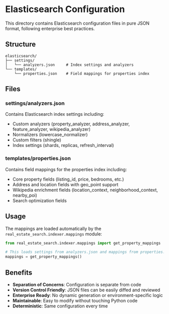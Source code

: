 # Elasticsearch Configuration

This directory contains Elasticsearch configuration files in pure JSON format, following enterprise best practices.

## Structure

```
elasticsearch/
├── settings/
│   └── analyzers.json     # Index settings and analyzers
└── templates/
    └── properties.json    # Field mappings for properties index
```

## Files

### settings/analyzers.json
Contains Elasticsearch index settings including:
- Custom analyzers (property_analyzer, address_analyzer, feature_analyzer, wikipedia_analyzer)
- Normalizers (lowercase_normalizer)
- Custom filters (shingle)
- Index settings (shards, replicas, refresh_interval)

### templates/properties.json
Contains field mappings for the properties index including:
- Core property fields (listing_id, price, bedrooms, etc.)
- Address and location fields with geo_point support
- Wikipedia enrichment fields (location_context, neighborhood_context, nearby_poi)
- Search optimization fields

## Usage

The mappings are loaded automatically by the `real_estate_search.indexer.mappings` module:

```python
from real_estate_search.indexer.mappings import get_property_mappings

# This loads settings from analyzers.json and mappings from properties.json
mappings = get_property_mappings()
```

## Benefits

- **Separation of Concerns**: Configuration is separate from code
- **Version Control Friendly**: JSON files can be easily diffed and reviewed
- **Enterprise Ready**: No dynamic generation or environment-specific logic
- **Maintainable**: Easy to modify without touching Python code
- **Deterministic**: Same configuration every time